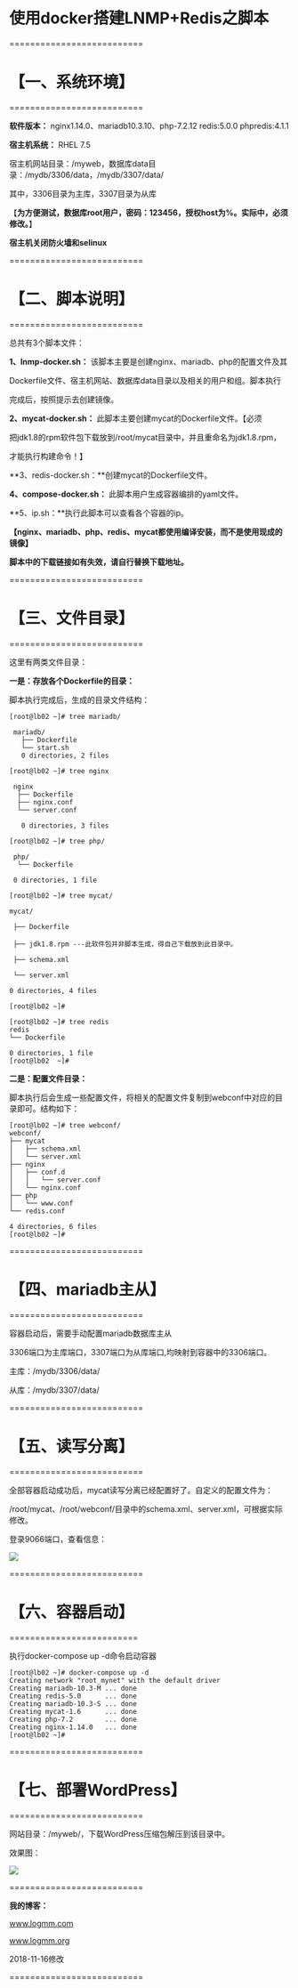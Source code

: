 
# 使用docker搭建LNMP+Redis之脚本

==========================

# 【一、系统环境】 #

==========================

**软件版本：**  nginx1.14.0、mariadb10.3.10、php-7.2.12  redis:5.0.0 phpredis:4.1.1

**宿主机系统：**  RHEL 7.5

宿主机网站目录：/myweb，数据库data目录：/mydb/3306/data，/mydb/3307/data/

其中，3306目录为主库，3307目录为从库

【**为方便测试，数据库root用户，密码：123456，授权host为%。实际中，必须修改。**】

**宿主机关闭防火墙和selinux**

==========================

# 【二、脚本说明】 #

==========================

总共有3个脚本文件：

**1、lnmp-docker.sh：**  该脚本主要是创建nginx、mariadb、php的配置文件及其

Dockerfile文件、宿主机网站、数据库data目录以及相关的用户和组。脚本执行

完成后，按照提示去创建镜像。

**2、mycat-docker.sh：**  此脚本主要创建mycat的Dockerfile文件。【必须

把jdk1.8的rpm软件包下载放到/root/mycat目录中，并且重命名为jdk1.8.rpm，

才能执行构建命令！】

**3、redis-docker.sh：**创建mycat的Dockerfile文件。

**4、compose-docker.sh：**   此脚本用户生成容器编排的yaml文件。

**5、ip.sh：**执行此脚本可以查看各个容器的ip。

**【nginx、mariadb、php、redis、mycat都使用编译安装，而不是使用现成的镜像】**

**脚本中的下载链接如有失效，请自行替换下载地址。**

==========================

# 【三、文件目录】 #

==========================

这里有两类文件目录：

**一是：存放各个Dockerfile的目录：**

脚本执行完成后，生成的目录文件结构：

    [root@lb02 ~]# tree mariadb/
    
     mariadb/
       ├── Dockerfile
       └── start.sh
       0 directories, 2 files

    [root@lb02 ~]# tree nginx

     nginx
      ├── Dockerfile
      ├── nginx.conf
      └── server.conf

       0 directories, 3 files

    [root@lb02 ~]# tree php/

     php/
      └── Dockerfile

     0 directories, 1 file

    [root@lb02 ~]# tree mycat/

    mycat/

     ├── Dockerfile

     ├── jdk1.8.rpm ---此软件包并非脚本生成，得自己下载放到此目录中。

     ├── schema.xml

     └── server.xml

    0 directories, 4 files

    [root@lb02 ~]# 

    [root@lb02 ~]# tree redis
    redis
    └── Dockerfile

    0 directories, 1 file
    [root@lb02  ~]# 

**二是：配置文件目录：**

脚本执行后会生成一些配置文件，将相关的配置文件复制到webconf中对应的目录即可。结构如下：

	[root@lb02 ~]# tree webconf/
	webconf/
	├── mycat
	│   ├── schema.xml
	│   └── server.xml
	├── nginx
	│   ├── conf.d
	│   │   └── server.conf
	│   └── nginx.conf
	├── php
	│   └── www.conf
	└── redis.conf
	
	4 directories, 6 files
	[root@lb02 ~]# 



==========================

# 【四、mariadb主从】 #

==========================

容器启动后，需要手动配置mariadb数据库主从

3306端口为主库端口，3307端口为从库端口,均映射到容器中的3306端口。

主库：/mydb/3306/data/

从库：/mydb/3307/data/

==========================

# 【五、读写分离】 #

==========================

全部容器启动成功后，mycat读写分离已经配置好了。自定义的配置文件为：

/root/mycat、/root/webconf/目录中的schema.xml、server.xml，可根据实际修改。

登录9066端口，查看信息：

![](https://i.imgur.com/1U5i2Dz.jpg)

==========================

# 【六、容器启动】 #

=========================


执行docker-compose up -d命令启动容器
 
    [root@lb02 ~]# docker-compose up -d
	Creating network "root_mynet" with the default driver
	Creating mariadb-10.3-M ... done
	Creating redis-5.0      ... done
	Creating mariadb-10.3-S ... done
	Creating mycat-1.6      ... done
	Creating php-7.2        ... done
	Creating nginx-1.14.0   ... done
	[root@lb02 ~]# 





==========================

# 【七、部署WordPress】 #

==========================

网站目录：/myweb/，下载WordPress压缩包解压到该目录中。


效果图：

![](https://i.imgur.com/G2G77Oi.jpg)

==========================

**我的博客：**

www.logmm.com  
 
www.logmm.org
    
2018-11-16修改

==========================
